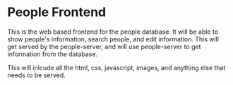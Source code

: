 # People Frontend

This is the web based frontend for the people database. It will be able to show people's information, search people, and edit information. This will get served by the people-server, and will use people-server to get information from the database.

This will inlcude all the html, css, javascript, images, and anything else that needs to be served.
